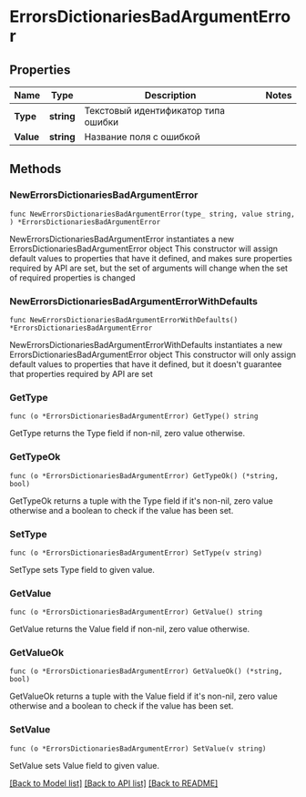 # ErrorsDictionariesBadArgumentError

## Properties

Name | Type | Description | Notes
------------ | ------------- | ------------- | -------------
**Type** | **string** | Текстовый идентификатор типа ошибки | 
**Value** | **string** | Название поля с ошибкой | 

## Methods

### NewErrorsDictionariesBadArgumentError

`func NewErrorsDictionariesBadArgumentError(type_ string, value string, ) *ErrorsDictionariesBadArgumentError`

NewErrorsDictionariesBadArgumentError instantiates a new ErrorsDictionariesBadArgumentError object
This constructor will assign default values to properties that have it defined,
and makes sure properties required by API are set, but the set of arguments
will change when the set of required properties is changed

### NewErrorsDictionariesBadArgumentErrorWithDefaults

`func NewErrorsDictionariesBadArgumentErrorWithDefaults() *ErrorsDictionariesBadArgumentError`

NewErrorsDictionariesBadArgumentErrorWithDefaults instantiates a new ErrorsDictionariesBadArgumentError object
This constructor will only assign default values to properties that have it defined,
but it doesn't guarantee that properties required by API are set

### GetType

`func (o *ErrorsDictionariesBadArgumentError) GetType() string`

GetType returns the Type field if non-nil, zero value otherwise.

### GetTypeOk

`func (o *ErrorsDictionariesBadArgumentError) GetTypeOk() (*string, bool)`

GetTypeOk returns a tuple with the Type field if it's non-nil, zero value otherwise
and a boolean to check if the value has been set.

### SetType

`func (o *ErrorsDictionariesBadArgumentError) SetType(v string)`

SetType sets Type field to given value.


### GetValue

`func (o *ErrorsDictionariesBadArgumentError) GetValue() string`

GetValue returns the Value field if non-nil, zero value otherwise.

### GetValueOk

`func (o *ErrorsDictionariesBadArgumentError) GetValueOk() (*string, bool)`

GetValueOk returns a tuple with the Value field if it's non-nil, zero value otherwise
and a boolean to check if the value has been set.

### SetValue

`func (o *ErrorsDictionariesBadArgumentError) SetValue(v string)`

SetValue sets Value field to given value.



[[Back to Model list]](../README.md#documentation-for-models) [[Back to API list]](../README.md#documentation-for-api-endpoints) [[Back to README]](../README.md)



